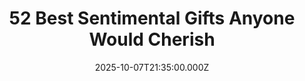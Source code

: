 ---
title: "52 Best Sentimental Gifts Anyone Would Cherish"
date: 2025-10-07T21:35:00.000Z
category: Human Kindness
externalLink: "https://www.goodgoodgood.co/articles/sentimental-gifts"
image: ""
excerpt: "Show them you really care with any of these sentimental gift ideas.…"
---